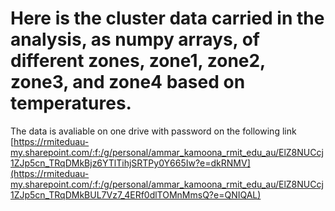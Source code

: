# Here is the cluster data carried in the analysis, as numpy arrays,  of different zones, zone1, zone2, zone3, and zone4 based on temperatures.


The data is avaliable on one drive with password on the following link
[https://rmiteduau-my.sharepoint.com/:f:/g/personal/ammar_kamoona_rmit_edu_au/ElZ8NUCcj1ZJp5cn_TRqDMkBjz6YTlTihjSRTPy0Y665Iw?e=dkRNMV](https://rmiteduau-my.sharepoint.com/:f:/g/personal/ammar_kamoona_rmit_edu_au/ElZ8NUCcj1ZJp5cn_TRqDMkBUL7Vz7_4ERf0dlTOMnMmsQ?e=QNIQAL)
